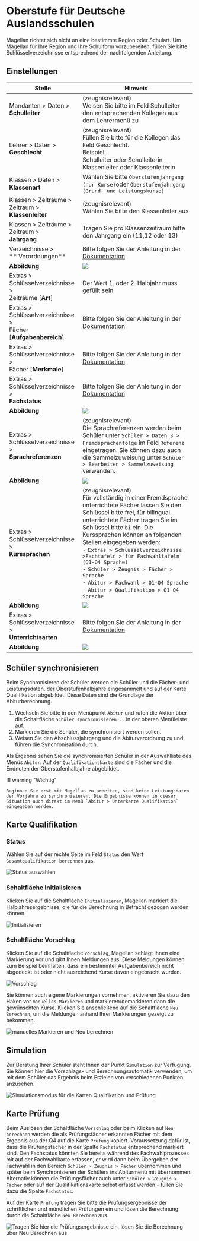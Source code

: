 # Oberstufe für Deutsche Auslandsschulen

Magellan richtet sich nicht an eine bestimmte Region oder Schulart. Um Magellan für Ihre Region und Ihre Schulform vorzubereiten, füllen Sie bitte Schlüsselverzeichnisse entsprechend der nachfolgenden Anleitung. 

## Einstellungen

Stelle | Hinweis
--|--
Mandanten > Daten > <br/>**Schulleiter**| (zeugnisrelevant)<br/>Weisen Sie bitte im Feld Schulleiter den entsprechenden Kollegen aus dem Lehrermenü zu 
Lehrer > Daten > <br/>**Geschlecht**|(zeugnisrelevant) <br/>Füllen Sie bitte für die Kollegen das Feld Geschlecht. <br/> Beispiel: <br/>Schulleiter oder Schulleiterin<br/>Klassenleiter oder Klassenleiterin
Klassen > Daten > <br/>**Klassenart**|Wählen Sie bitte `Oberstufenjahrgang (nur Kurse)`oder `Oberstufenjahrgang (Grund- und Leistungskurse)`
Klassen > Zeiträume > Zeitraum > <br/>**Klassenleiter**|(zeugnisrelevant)<br/>Wählen Sie bitte den Klassenleiter aus 
Klassen > Zeiträume > Zeitraum > <br/>**Jahrgang**|Tragen Sie pro Klassenzeitraum bitte den Jahrgang ein (11,12 oder 13)
Verzeichnisse ><br/>** Verordnungen**| Bitte folgen Sie der Anleitung in der [Dokumentation](https://doc.la.stueber.de/de-diap-2015.html)
**Abbildung**| <img src="/assets/images/verordnungen.png"> 
Extras > Schlüsselverzeichnisse > <br/>Zeiträume [**Art**]| Der Wert 1. oder 2. Halbjahr muss gefüllt sein
Extras > Schlüsselverzeichnisse > <br/>Fächer [**Aufgabenbereich**]|Bitte folgen Sie der Anleitung in der [Dokumentation](https://doc.la.stueber.de/de-diap-2015.html)
Extras > Schlüsselverzeichnisse > <br/>Fächer [**Merkmale**]|Bitte folgen Sie der Anleitung in der [Dokumentation](https://doc.la.stueber.de/de-diap-2015.html#fachmerkmale)
Extras > Schlüsselverzeichnisse > <br/>**Fachstatus**|Bitte folgen Sie der Anleitung in der [Dokumentation](https://doc.la.stueber.de/de-diap-2015.html)
**Abbildung**| <img src="/assets/images/fs.png"> 
Extras > Schlüsselverzeichnisse ><br/>**Sprachreferenzen**|(zeugnisrelevant)<br/>Die Sprachreferenzen werden beim Schüler unter `Schüler > Daten 3 > Fremdsprachenfolge` im Feld `Referenz` eingetragen. Sie können dazu auch die Sammelzuweisung unter `Schüler > Bearbeiten > Sammelzuweisung` verwenden. 
**Abbildung**| <img src="/assets/images/sprachreferenzen.png"> 
Extras > Schlüsselverzeichnisse ><br/>**Kurssprachen**|(zeugnisrelevant)<br/>Für vollständig in einer Fremdsprache unterrichtete Fächer lassen Sie den Schlüssel bitte frei, für bilingual unterrichtete Fächer tragen Sie im Schlüssel bitte `bi` ein. Die Kurssprachen können an folgenden Stellen eingegeben werden:<br/>- `Extras > Schlüsselverzeichnisse >Fachtafeln > für Fachwahltafeln (Q1-Q4 Sprache)`<br/>- `Schüler > Zeugnis > Fächer > Sprache` <br/>- `Abitur > Fachwahl > Q1-Q4 Sprache`<br/>- `Abitur > Qualifikation > Q1-Q4 Sprache`
**Abbildung**| <img src="/assets/images/kurssprachen.png"> 
Extras > Schlüsselverzeichnisse ><br/>**Unterrichtsarten**|Bitte folgen Sie der Anleitung in der [Dokumentation](https://doc.la.stueber.de/de-diap-2015.html)
**Abbildung**| <img src="/assets/images/ua.png"> 

## Schüler synchronisieren

Beim Synchronisieren der Schüler werden die Schüler und die Fächer- und Leistungsdaten, der Oberstufenhalbjahre eingesammelt und auf der Karte Qualifikation abgebildet. Diese Daten sind die Grundlage der Abiturberechnung.

1. Wechseln Sie bitte in den Menüpunkt `Abitur` und rufen die Aktion über die Schaltfläche `Schüler synchronisieren...` in der oberen Menüleiste auf. 
2. Markieren Sie die Schüler, die synchronisiert werden sollen.
3. Weisen Sie den Abschlussjahrgang und die Abiturverordnung zu und führen die Synchronisation durch.

Als Ergebnis sehen Sie die synchronisierten Schüler in der Auswahlliste des Menüs `Abitur`. Auf der `Qualifikationskarte` sind die Fächer und die Endnoten der Oberstufenhalbjahre abgebildet.

!!! warning "Wichtig"

    Beginnen Sie erst mit Magellan zu arbeiten, sind keine Leistungsdaten der Vorjahre zu synchronisieren. Die Ergebnisse können in dieser Situation auch direkt im Menü `Abitur > Unterkarte Qualifikation` eingegeben werden.

## Karte Qualifikation

### Status

Wählen Sie auf der rechte Seite im Feld `Status` den Wert `Gesamtqualifikation berechnen` aus. 

![Status auswählen](/assets/images/q00.png)

### Schaltfläche Initialisieren

Klicken Sie auf die Schaltfläche `Initialisieren`, Magellan markiert die Halbjahresergebnisse, die für die Berechnung in Betracht gezogen werden können.

![Initialisieren](/assets/images/q01.png)

### Schaltfläche Vorschlag

Klicken Sie auf die Schaltfläche `Vorschlag`, Magellan schlägt Ihnen eine Markierung vor und gibt Ihnen Meldungen aus. Diese Meldungen können zum Beispiel beinhalten, dass ein bestimmter Aufgabenbereich nicht abgedeckt ist oder nicht ausreichend Kurse davon eingebracht wurden. 

![Vorschlag](/assets/images/q02.png) 

Sie können auch eigene Markierungen vornehmen, aktivieren Sie dazu den Haken vor `manuelles Markieren` und markieren/demarkieren dann die gewünschten Kurse. Klicken Sie anschließend auf die Schaltfläche `Neu Berechnen`, um die Meldungen anhand Ihrer Markierungen gezeigt zu bekommen. 

![manuelles Markieren und `Neu berechnen`](/assets/images/q03.png)

## Simulation

Zur Beratung Ihrer Schüler steht Ihnen der Punkt `Simulation` zur Verfügung. Sie können hier die Vorschlags- und Berechnungsautomatik verwenden, um mit dem Schüler das Ergebnis beim Erzielen von verschiedenen Punkten anzusehen.

![Simulationsmodus für die Karten Qualifikation und Prüfung](/assets/images/q04.png) 

## Karte Prüfung

Beim Auslösen der Schaltfläche `Vorschlag` oder beim Klicken auf `Neu berechnen` werden die als Prüfungsfächer erkannten Fächer mit dem Ergebnis aus der Q4 auf die Karte `Prüfung` kopiert. Voraussetzung dafür ist, dass die Prüfungsfächer in der Spalte `Fachstatus` entsprechend markiert sind.
Den Fachstatus könnten Sie bereits während des Fachwahlprozesses mit auf der Fachwahlkarte erfassen, er wird dann beim Übergeben der Fachwahl in den Bereich `Schüler > Zeugnis > Fächer` übernommen und später beim Synchronisieren der Schülers ins Abiturmenü mit übernommen. 
Alternativ können die Prüfungsfächer auch unter `Schüler > Zeugnis > Fächer` oder auf der Qualifikationskarte selbst erfasst werden - füllen Sie dazu die Spalte `Fachstatus`.

Auf der Karte `Prüfung` tragen Sie bitte die Prüfungsergebnisse der schriftlichen und mündlichen Prüfungen ein und lösen die Berechnung durch die Schaltfläche `Neu Berechnen` aus.

![Tragen Sie hier die Prüfungsergebnisse ein, lösen Sie die Berechnung über `Neu Berechnen aus`](/assets/images/q05.png)
